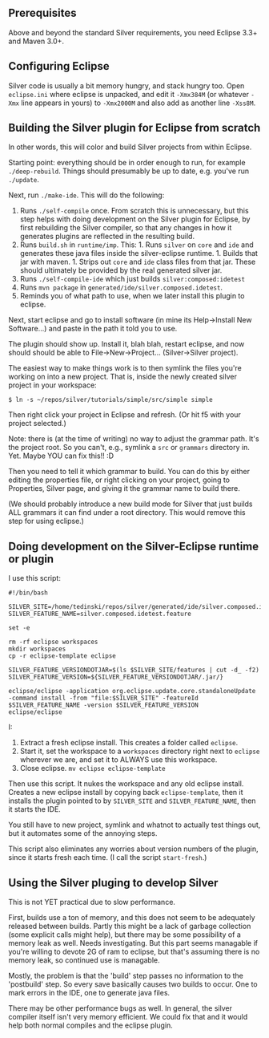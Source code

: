 ## Prerequisites ##

Above and beyond the standard Silver requirements, you need Eclipse 3.3+ and Maven 3.0+.

## Configuring Eclipse ##

Silver code is usually a bit memory hungry, and stack hungry too. Open `eclipse.ini` where eclipse is unpacked, and edit it `-Xmx384M` (or whatever `-Xmx` line appears in yours) to `-Xmx2000M` and also add as another line `-Xss8M`.

## Building the Silver plugin for Eclipse from scratch ##

In other words, this will color and build Silver projects from within Eclipse.

Starting point: everything should be in order enough to run, for example `./deep-rebuild`. Things should presumably be up to date, e.g. you've run `./update`.

Next, run `./make-ide`. This will do the following:

  1. Runs `./self-compile` once. From scratch this is unnecessary, but this step helps with doing development on the Silver plugin for Eclipse, by first rebuilding the Silver compiler, so that any changes in how it generates plugins are reflected in the resulting build.
  1. Runs `build.sh` in `runtime/imp`. This:
    1. Runs `silver` on `core` and `ide` and generates these java files inside the silver-eclipse runtime.
    1. Builds that jar with maven.
    1. Strips out `core` and `ide` class files from that jar. These should ultimately be provided by the real generated silver jar.
  1. Runs `./self-compile-ide` which just builds `silver:composed:idetest`
  1. Runs `mvn package` in `generated/ide/silver.composed.idetest`.
  1. Reminds you of what path to use, when we later install this plugin to eclipse.

Next, start eclipse and go to install software (in mine its Help->Install New Software...) and paste in the path it told you to use.

The plugin should show up. Install it, blah blah, restart eclipse, and now should should be able to File->New->Project... (Silver->Silver project).

The easiest way to make things work is to then symlink the files you're working on into a new project. That is, inside the newly created silver project in your workspace:

```
$ ln -s ~/repos/silver/tutorials/simple/src/simple simple
```

Then right click your project in Eclipse and refresh. (Or hit f5 with your project selected.)

Note: there is (at the time of writing) no way to adjust the grammar path. It's the project root. So you can't, e.g., symlink a `src` or `grammars` directory in. Yet. Maybe YOU can fix this!! :D

Then you need to tell it which grammar to build. You can do this by either editing the properties file, or right clicking on your project, going to Properties, Silver page, and giving it the grammar name to build there.

(We should probably introduce a new build mode for Silver that just builds ALL grammars it can find under a root directory. This would remove this step for using eclipse.)

## Doing development on the Silver-Eclipse runtime or plugin ##

I use this script:

```
#!/bin/bash

SILVER_SITE=/home/tedinski/repos/silver/generated/ide/silver.composed.idetest/updatesite/target/repository
SILVER_FEATURE_NAME=silver.composed.idetest.feature

set -e

rm -rf eclipse workspaces
mkdir workspaces
cp -r eclipse-template eclipse

SILVER_FEATURE_VERSIONDOTJAR=$(ls $SILVER_SITE/features | cut -d_ -f2)
SILVER_FEATURE_VERSION=${SILVER_FEATURE_VERSIONDOTJAR/.jar/}

eclipse/eclipse -application org.eclipse.update.core.standaloneUpdate -command install -from "file:$SILVER_SITE" -featureId $SILVER_FEATURE_NAME -version $SILVER_FEATURE_VERSION
eclipse/eclipse
```

I:

  1. Extract a fresh eclipse install. This creates a folder called `eclipse`.
  1. Start it, set the workspace to a `workspaces` directory right next to `eclipse` wherever we are, and set it to ALWAYS use this workspace.
  1. Close eclipse. `mv eclipse eclipse-template`

Then use this script. It nukes the workspace and any old eclipse install. Creates a new eclipse install by copying back `eclipse-template`, then it installs the plugin pointed to by `SILVER_SITE` and `SILVER_FEATURE_NAME`, then it starts the IDE.

You still have to new project, symlink and whatnot to actually test things out, but it automates some of the annoying steps.

This script also eliminates any worries about version numbers of the plugin, since it starts fresh each time. (I call the script `start-fresh`.)

## Using the Silver pluging to develop Silver ##

This is not YET practical due to slow performance.

First, builds use a ton of memory, and this does not seem to be adequately released between builds. Partly this might be a lack of garbage collection (some explicit calls might help), but there may be some possibility of a memory leak as well. Needs investigating. But this part seems managable if you're willing to devote 2G of ram to eclipse, but that's assuming there is no memory leak, so continued use is managable.

Mostly, the problem is that the 'build' step passes no information to the 'postbuild' step. So every save basically causes two builds to occur. One to mark errors in the IDE, one to generate java files.

There may be other performance bugs as well. In general, the silver compiler itself isn't very memory efficient. We could fix that and it would help both normal compiles and the eclipse plugin.